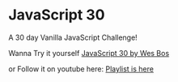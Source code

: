 # JavaScript 30
A 30 day Vanilla JavaScript Challenge!

Wanna Try it yourself
[JavaScript 30 by Wes Bos](https://JavaScript30.com)

or Follow it on youtube here:
[Playlist is here](https://www.youtube.com/playlist?list=PLu8EoSxDXHP6CGK4YVJhL_VWetA865GOH)